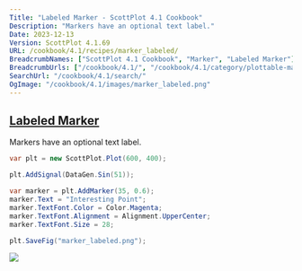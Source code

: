 ```yaml
---
Title: "Labeled Marker - ScottPlot 4.1 Cookbook"
Description: "Markers have an optional text label."
Date: 2023-12-13
Version: ScottPlot 4.1.69
URL: /cookbook/4.1/recipes/marker_labeled/
BreadcrumbNames: ["ScottPlot 4.1 Cookbook", "Marker", "Labeled Marker"]
BreadcrumbUrls: ["/cookbook/4.1/", "/cookbook/4.1/category/plottable-marker", "/cookbook/4.1/recipes/marker_labeled/"]
SearchUrl: "/cookbook/4.1/search/"
OgImage: "/cookbook/4.1/images/marker_labeled.png"
---
```


<h2><a id='labeled-marker' href='/cookbook/4.1/recipes/marker_labeled/'>Labeled Marker</a></h2>

Markers have an optional text label.

```cs
var plt = new ScottPlot.Plot(600, 400);

plt.AddSignal(DataGen.Sin(51));

var marker = plt.AddMarker(35, 0.6);
marker.Text = "Interesting Point";
marker.TextFont.Color = Color.Magenta;
marker.TextFont.Alignment = Alignment.UpperCenter;
marker.TextFont.Size = 28;

plt.SaveFig("marker_labeled.png");
```

<img src='../../images/marker_labeled.png' class='d-block mx-auto my-5' />


